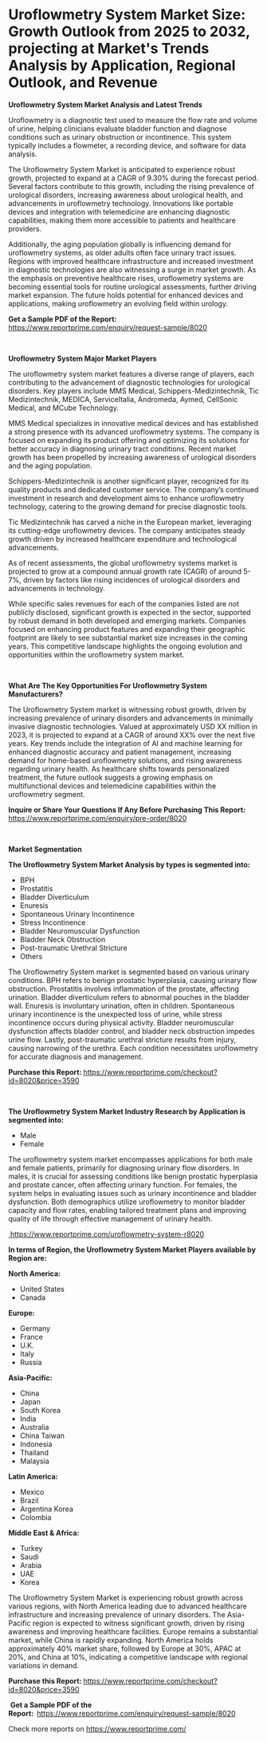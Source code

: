 <p><h1>Uroflowmetry System Market Size: Growth Outlook from 2025 to 2032, projecting at Market's Trends Analysis by Application, Regional Outlook, and Revenue</h1></p><p><strong>Uroflowmetry System Market Analysis and Latest Trends</strong></p>
<p><p>Uroflowmetry is a diagnostic test used to measure the flow rate and volume of urine, helping clinicians evaluate bladder function and diagnose conditions such as urinary obstruction or incontinence. This system typically includes a flowmeter, a recording device, and software for data analysis.</p><p>The Uroflowmetry System Market is anticipated to experience robust growth, projected to expand at a CAGR of 9.30% during the forecast period. Several factors contribute to this growth, including the rising prevalence of urological disorders, increasing awareness about urological health, and advancements in uroflowmetry technology. Innovations like portable devices and integration with telemedicine are enhancing diagnostic capabilities, making them more accessible to patients and healthcare providers.</p><p>Additionally, the aging population globally is influencing demand for uroflowmetry systems, as older adults often face urinary tract issues. Regions with improved healthcare infrastructure and increased investment in diagnostic technologies are also witnessing a surge in market growth. As the emphasis on preventive healthcare rises, uroflowmetry systems are becoming essential tools for routine urological assessments, further driving market expansion. The future holds potential for enhanced devices and applications, making uroflowmetry an evolving field within urology.</p></p>
<p><strong>Get a Sample PDF of the Report:&nbsp;</strong> <a href="https://www.reportprime.com/enquiry/request-sample/8020?utm_campaign=2804&utm_medium=2&utm_source=Github&utm_content=ia&utm_term=19032025&utm_id=uroflowmetry-system">https://www.reportprime.com/enquiry/request-sample/8020</a></p>
<p>&nbsp;</p>
<p><strong>Uroflowmetry System Major Market Players</strong></p>
<p><p>The uroflowmetry system market features a diverse range of players, each contributing to the advancement of diagnostic technologies for urological disorders. Key players include MMS Medical, Schippers-Medizintechnik, Tic Medizintechnik, MEDICA, ServiceItalia, Andromeda, Aymed, CellSonic Medical, and MCube Technology.</p><p>MMS Medical specializes in innovative medical devices and has established a strong presence with its advanced uroflowmetry systems. The company is focused on expanding its product offering and optimizing its solutions for better accuracy in diagnosing urinary tract conditions. Recent market growth has been propelled by increasing awareness of urological disorders and the aging population.</p><p>Schippers-Medizintechnik is another significant player, recognized for its quality products and dedicated customer service. The company’s continued investment in research and development aims to enhance uroflowmetry technology, catering to the growing demand for precise diagnostic tools.</p><p>Tic Medizintechnik has carved a niche in the European market, leveraging its cutting-edge uroflowmetry devices. The company anticipates steady growth driven by increased healthcare expenditure and technological advancements.</p><p>As of recent assessments, the global uroflowmetry systems market is projected to grow at a compound annual growth rate (CAGR) of around 5-7%, driven by factors like rising incidences of urological disorders and advancements in technology.</p><p>While specific sales revenues for each of the companies listed are not publicly disclosed, significant growth is expected in the sector, supported by robust demand in both developed and emerging markets. Companies focused on enhancing product features and expanding their geographic footprint are likely to see substantial market size increases in the coming years. This competitive landscape highlights the ongoing evolution and opportunities within the uroflowmetry system market.</p></p>
<p>&nbsp;</p>
<p><strong>What Are The Key Opportunities For Uroflowmetry System Manufacturers?</strong></p>
<p><p>The Uroflowmetry System market is witnessing robust growth, driven by increasing prevalence of urinary disorders and advancements in minimally invasive diagnostic technologies. Valued at approximately USD XX million in 2023, it is projected to expand at a CAGR of around XX% over the next five years. Key trends include the integration of AI and machine learning for enhanced diagnostic accuracy and patient management, increasing demand for home-based uroflowmetry solutions, and rising awareness regarding urinary health. As healthcare shifts towards personalized treatment, the future outlook suggests a growing emphasis on multifunctional devices and telemedicine capabilities within the uroflowmetry segment.</p></p>
<p><strong>Inquire or Share Your Questions If Any Before Purchasing This Report:</strong> <a href="https://www.reportprime.com/enquiry/pre-order/8020?utm_campaign=2804&utm_medium=2&utm_source=Github&utm_content=ia&utm_term=19032025&utm_id=uroflowmetry-system">https://www.reportprime.com/enquiry/pre-order/8020</a></p>
<p>&nbsp;</p>
<p><strong>Market Segmentation</strong></p>
<p><strong>The Uroflowmetry System Market Analysis by types is segmented into:</strong></p>
<p><ul><li>BPH</li><li>Prostatitis</li><li>Bladder Diverticulum</li><li>Enuresis</li><li>Spontaneous Urinary Incontinence</li><li>Stress Incontinence</li><li>Bladder Neuromuscular Dysfunction</li><li>Bladder Neck Obstruction</li><li>Post-traumatic Urethral Stricture</li><li>Others</li></ul></p>
<p><p>The Uroflowmetry System market is segmented based on various urinary conditions. BPH refers to benign prostatic hyperplasia, causing urinary flow obstruction. Prostatitis involves inflammation of the prostate, affecting urination. Bladder diverticulum refers to abnormal pouches in the bladder wall. Enuresis is involuntary urination, often in children. Spontaneous urinary incontinence is the unexpected loss of urine, while stress incontinence occurs during physical activity. Bladder neuromuscular dysfunction affects bladder control, and bladder neck obstruction impedes urine flow. Lastly, post-traumatic urethral stricture results from injury, causing narrowing of the urethra. Each condition necessitates uroflowmetry for accurate diagnosis and management.</p></p>
<p><strong>Purchase this Report:&nbsp;</strong><a href="https://www.reportprime.com/checkout?id=8020&price=3590&utm_campaign=2804&utm_medium=2&utm_source=Github&utm_content=ia&utm_term=19032025&utm_id=uroflowmetry-system">https://www.reportprime.com/checkout?id=8020&price=3590</a></p>
<p>&nbsp;</p>
<p><strong>The Uroflowmetry System Market Industry Research by Application is segmented into:</strong></p>
<p><ul><li>Male</li><li>Female</li></ul></p>
<p><p>The uroflowmetry system market encompasses applications for both male and female patients, primarily for diagnosing urinary flow disorders. In males, it is crucial for assessing conditions like benign prostatic hyperplasia and prostate cancer, often affecting urinary function. For females, the system helps in evaluating issues such as urinary incontinence and bladder dysfunction. Both demographics utilize uroflowmetry to monitor bladder capacity and flow rates, enabling tailored treatment plans and improving quality of life through effective management of urinary health.</p></p>
<p><a href="https://www.reportprime.com/uroflowmetry-system-r8020?utm_campaign=2804&utm_medium=2&utm_source=Github&utm_content=ia&utm_term=19032025&utm_id=uroflowmetry-system">&nbsp;https://www.reportprime.com/uroflowmetry-system-r8020</a></p>
<p><strong>In terms of Region, the Uroflowmetry System Market Players available by Region are:</strong></p>
<p>
    <p> <strong> North America: </strong>
        <ul>
            <li>United States</li>
            <li>Canada</li>
        </ul>
        </p> 
    <p> <strong> Europe: </strong>
        <ul>
            <li>Germany</li>
            <li>France</li>
            <li>U.K.</li>
            <li>Italy</li>
            <li>Russia</li>
        </ul>
        </p> 
    <p> <strong> Asia-Pacific: </strong>
        <ul>
            <li>China</li>
            <li>Japan</li>
            <li>South Korea</li>
            <li>India</li>
            <li>Australia</li>
            <li>China Taiwan</li>
            <li>Indonesia</li>
            <li>Thailand</li>
            <li>Malaysia</li>
        </ul>
        </p> 
    <p> <strong> Latin America: </strong>
        <ul>
            <li>Mexico</li>
            <li>Brazil</li>
            <li>Argentina Korea</li>
            <li>Colombia</li>
        </ul>
        </p> 
    <p> <strong> Middle East & Africa: </strong>
        <ul>
            <li>Turkey</li>
            <li>Saudi</li>
            <li>Arabia</li>
            <li>UAE</li>
            <li>Korea</li>
        </ul>
    </p>
    </p>
<p><p>The Uroflowmetry System Market is experiencing robust growth across various regions, with North America leading due to advanced healthcare infrastructure and increasing prevalence of urinary disorders. The Asia-Pacific region is expected to witness significant growth, driven by rising awareness and improving healthcare facilities. Europe remains a substantial market, while China is rapidly expanding. North America holds approximately 40% market share, followed by Europe at 30%, APAC at 20%, and China at 10%, indicating a competitive landscape with regional variations in demand.</p></p>
<p><strong>Purchase this Report: </strong><a href="https://www.reportprime.com/checkout?id=8020&price=3590&utm_campaign=2804&utm_medium=2&utm_source=Github&utm_content=ia&utm_term=19032025&utm_id=uroflowmetry-system">https://www.reportprime.com/checkout?id=8020&price=3590</a></p>
<p>&nbsp;<strong>Get a Sample PDF of the Report:&nbsp;&nbsp;</strong><a href="https://www.reportprime.com/enquiry/request-sample/8020?utm_campaign=2804&utm_medium=2&utm_source=Github&utm_content=ia&utm_term=19032025&utm_id=uroflowmetry-system">https://www.reportprime.com/enquiry/request-sample/8020</a></p>
<p><strong></strong></p>
<p>Check more reports on <a href="https://www.reportprime.com/?utm_campaign=2804&utm_medium=2&utm_source=Github&utm_content=ia&utm_term=19032025&utm_id=uroflowmetry-system">https://www.reportprime.com/</a></p>